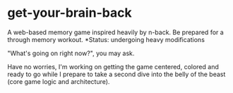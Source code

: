 # get-your-brain-back
A web-based memory game inspired heavily by n-back. Be prepared for a through memory workout. *Status: undergoing heavy modifications

"What's going on right now?", you may ask.

Have no worries, I'm working on getting the game centered, colored and ready to go while I prepare to take a second dive into the belly of the beast (core game logic and architecture).

